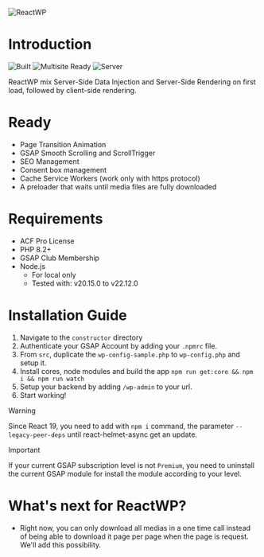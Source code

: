 ![ReactWP](https://reactwp.com/github-image/banner-black.jpg)

# Introduction

![Built](https://img.shields.io/badge/Built-Webpack-blue)
![Multisite Ready](https://img.shields.io/badge/Multisite-Ready-brightgreen)
![Server](https://img.shields.io/badge/Server-PHP-orange)

ReactWP mix Server-Side Data Injection and Server-Side Rendering on first load, followed by client-side rendering.

# Ready
- Page Transition Animation
- GSAP Smooth Scrolling and ScrollTrigger
- SEO Management
- Consent box management
- Cache Service Workers (work only with https protocol)
- A preloader that waits until media files are fully downloaded


# Requirements
- ACF Pro License
- PHP 8.2+
- GSAP Club Membership
- Node.js
	- For local only
	- Tested with: v20.15.0 to v22.12.0

# Installation Guide
1. Navigate to the `constructor` directory
2. Authenticate your GSAP Account by adding your `.npmrc` file.
3. From `src`, duplicate the `wp-config-sample.php` to `wp-config.php` and setup it.
4. Install cores, node modules and build the app `npm run get:core && npm i && npm run watch`
5. Setup your backend by adding `/wp-admin` to your url.
6. Start working!

> [!WARNING]
> Since React 19, you need to add with `npm i` command, the parameter `--legacy-peer-deps` until react-helmet-async get an update.

> [!IMPORTANT]
> If your current GSAP subscription level is not `Premium`, you need to uninstall the current GSAP module for install the module according to your level.


# What's next for ReactWP?
- Right now, you can only download all medias in a one time call instead of being able to download it page per page when the page is request. We'll add this possibility.